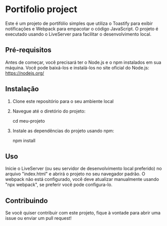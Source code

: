 # Portifolio project 

Este é um projeto de portifólio simples que utiliza o Toastify para exibir notificações e Webpack para empacotar o código JavaScript. O projeto é executado usando o LiveServer para facilitar o desenvolvimento local.

## Pré-requisitos

Antes de começar, você precisará ter o Node.js e o npm instalados em sua máquina. Você pode baixá-los e instalá-los no site oficial do Node.js: https://nodejs.org/

## Instalação

1. Clone este repositório para o seu ambiente local

2. Navegue até o diretório do projeto:

    cd meu-projeto

3. Instale as dependências do projeto usando npm:

    npm install

## Uso

Inicie o LiveServer (ou seu servidor de desenvolvimento local preferido) no arquivo "index.html" e abrirá o projeto no seu navegador padrão. O webpack não está configurado, você deve atualizar manualmente usando "npx webpack", se preferir você pode configura-lo.

## Contribuindo

Se você quiser contribuir com este projeto, fique à vontade para abrir uma issue ou enviar um pull request!




